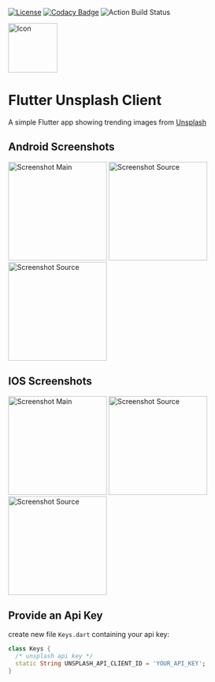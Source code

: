 [![License](https://img.shields.io/badge/License-Apache%202.0-blue.svg)](https://opensource.org/licenses/Apache-2.0)
[![Codacy Badge](https://api.codacy.com/project/badge/Grade/c5e9b080c4ab4392b4d37bc74e99b6e5)](https://app.codacy.com/app/kollerlukas/flutter_unsplash?utm_source=github.com&utm_medium=referral&utm_content=kollerlukas/flutter_unsplash&utm_campaign=Badge_Grade_Dashboard)
![Action Build Status](https://github.com/lakshit1/flutter_unsplash/workflows/Flutter%20CI/badge.svg)

<img src="https://github.com/kollerlukas/Flutter_Unsplash/raw/master/assets/ic_launcher_android.png" alt="Icon"
width="100">

# Flutter Unsplash Client

A simple Flutter app showing trending images from [Unsplash](https://unsplash.com/)

## Android Screenshots
<div>
<img src="https://github.com/kollerlukas/Flutter_Unsplash/raw/master/screenshots/android_screenshot_main.png" alt="Screenshot Main" width="200">
<img src="https://github.com/kollerlukas/Flutter_Unsplash/raw/master/screenshots/android_screenshot_image.png" alt="Screenshot Source" width="200">
<img src="https://github.com/kollerlukas/Flutter_Unsplash/raw/master/screenshots/android_screenshot_search.png" alt="Screenshot Source" width="200">
</div>

## IOS Screenshots
<div>
<img src="https://github.com/kollerlukas/Flutter_Unsplash/raw/master/screenshots/ios_screenshot_main.png" alt="Screenshot Main" width="200">
<img src="https://github.com/kollerlukas/Flutter_Unsplash/raw/master/screenshots/ios_screenshot_image.png" alt="Screenshot Source" width="200">
<img src="https://github.com/kollerlukas/Flutter_Unsplash/raw/master/screenshots/ios_screenshot_search.png" alt="Screenshot Source" width="200">
</div>

## Provide an Api Key
create new file `Keys.dart` containing your api key:
```dart
class Keys {
  /* unsplash api key */
  static String UNSPLASH_API_CLIENT_ID = 'YOUR_API_KEY';
}
```
